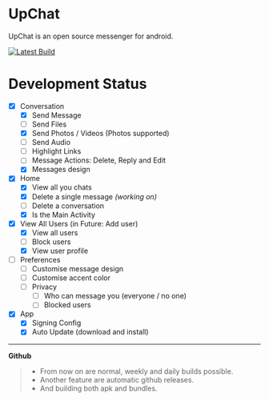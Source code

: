 # UpChat

UpChat is an open source messenger for android.

[![Latest Build](https://github.com/ARCOOON/UpChat/actions/workflows/build.yml/badge.svg)](https://github.com/ARCOOON/UpChat/actions/workflows/build.yml)

# Development Status

- [x] Conversation
	- [x] Send Message
	- [ ] Send Files
	- [x] Send Photos / Videos (Photos supported)
	- [ ] Send Audio
	- [ ] Highlight Links
	- [ ] Message Actions: Delete, Reply and Edit
	- [x] Messages design

- [x] Home
	- [x] View all you chats
	- [X] Delete a single message _(working on)_
	- [ ] Delete a conversation 
	- [x] Is the Main Activity

- [x] View All Users (in Future: Add user)
	- [x] View all users
	- [ ] Block users
	- [x] View user profile

- [ ] Preferences
	- [ ] Customise message design
	- [ ] Customise accent color
	- [ ] Privacy
		- [ ] Who can message you (everyone / no one)
		- [ ] Blocked users

- [x] App
	- [x] Signing Config
 	- [x] Auto Update (download and install)

---

**Github**

> - From now on are normal, weekly and daily builds possible.
> - Another feature are automatic github releases.
> - And building both apk and bundles.
